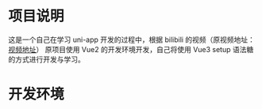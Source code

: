 # 项目说明
  这是一个自己在学习 uni-app 开发的过程中，根据 bilibili 的视频（原视频地址：[视频地址](https://www.bilibili.com/video/BV1xx4y1E7CG?p=6&spm_id_from=pageDriver&vd_source=20a37dcec9e7fc17970726b9913)）
  原项目使用 Vue2 的开发环境开发，自己将使用 Vue3 setup 语法糖的方式进行开发与学习。
# 开发环境
